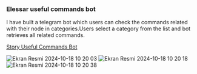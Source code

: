 ### Elessar useful commands bot

I have built a telegram bot which users can check the commands related with their node in categories.Users select a category from the list and bot retrieves all related commands.


[Story Useful Commands Bot](https://t.me/ElessarStory_bot)




![Ekran Resmi 2024-10-18 10 20 03](https://github.com/user-attachments/assets/3362c9b3-b7cf-47e4-8373-c00111d77bd4)
![Ekran Resmi 2024-10-18 10 20 18](https://github.com/user-attachments/assets/dcf06af6-9b9f-4b4d-894c-3e0129731c8a)
![Ekran Resmi 2024-10-18 10 20 38](https://github.com/user-attachments/assets/619b066c-ed83-4c49-9290-77db4058785a)
